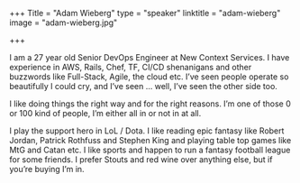 +++
Title = "Adam Wieberg"
type = "speaker"
linktitle = "adam-wieberg"
image = "adam-wieberg.jpg"

+++

I am a 27 year old Senior DevOps Engineer at New Context Services. I have experience in AWS, Rails, Chef, TF, CI/CD shenanigans and other buzzwords like Full-Stack, Agile, the cloud etc. I’ve seen people operate so beautifully I could cry, and I’ve seen … well, I’ve seen the other side too.

I like doing things the right way and for the right reasons. I’m one of those 0 or 100 kind of people, I’m either all in or not in at all.

I play the support hero in LoL / Dota. I like reading epic fantasy like Robert Jordan, Patrick Rothfuss and Stephen King and playing table top games like MtG and Catan etc. I like sports and happen to run a fantasy football league for some friends. I prefer Stouts and red wine over anything else, but if you’re buying I’m in.
